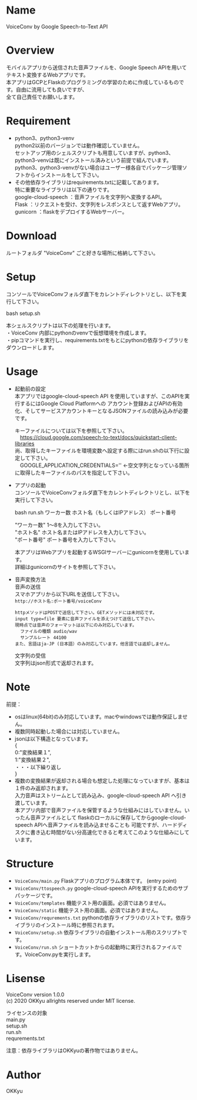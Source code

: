 # Name
 VoiceConv by Google Speech-to-Text API

# Overview
   モバイルアプリから送信された音声ファイルを、Google Speech APIを用いてテキスト変換するWebアプリです。  
   本アプリはGCPとFlaskのプログラミングの学習のために作成しているものです。自由に流用しても良いですが、  
   全て自己責任でお願いします。  

# Requirement
- python3、python3-venv  
python2以前のバージョンでは動作確認していません。  
セットアップ用のシェルスクリプトも用意していますが、python3、python3-venvは既にインストール済みという前提で組んでいます。  
python3、python3-venvがない場合はユーザー様各自でパッケージ管理ソフトからインストールをして下さい。  
- その他依存ライブラリはrequirements.txtに記載してあります。  
特に重要なライブラリは以下の通りです。  
google-cloud-speech  ：音声ファイルを文字列へ変換するAPI。  
Flask                ：リクエストを受け、文字列をレスポンスとして返すWebアプリ。  
gunicorn             ：flaskをデプロイするWebサーバー。  

# Download
  ルートフォルダ "VoiceConv" ごと好きな場所に格納して下さい。

# Setup
 コンソールでVoiceConvフォルダ直下をカレントディレクトリとし、以下を実行して下さい。  
 
   bash setup.sh  
 
 本シェルスクリプトは以下の処理を行います。  
 ・VoiceConv 内部にpythonのvenvで仮想環境を作成します。  
 ・pipコマンドを実行し、requirements.txtをもとにpythonの依存ライブラリをダウンロードします。  

# Usage 
- 起動前の設定  
    本アプリではgoogle-cloud-speech API を使用していますが、このAPIを実行するにはGoogle Cloud Platformへの
    アカウント登録およびAPIの有効化、そしてサービスアカウントキーとなるJSONファイルの読み込みが必要です。
    
    キーファイルについては以下を参照して下さい。  
    &emsp;https://cloud.google.com/speech-to-text/docs/quickstart-client-libraries  
    尚、取得したキーファイルを環境変数へ設定する際にはrun.shの以下行に設定して下さい。  
    &emsp;GOOGLE_APPLICATION_CREDENTIALS='' ←空文字列となっている箇所に取得したキーファイルのパスを指定して下さい。  

- アプリの起動  
    コンソールでVoiceConvフォルダ直下をカレントディレクトリとし、以下を実行して下さい。  

     bash run.sh ワーカー数 ホスト名（もしくはIPアドレス） ポート番号  

   "ワーカー数"  1〜8を入力して下さい。  
   "ホスト名"    ホスト名またはIPアドレスを入力して下さい。  
   "ポート番号"  ポート番号を入力して下さい。  
   
   本アプリはWebアプリを起動するWSGIサーバーにgunicornを使用しています。  
   詳細はgunicornのサイトを参照して下さい。  

- 音声変換方法  
    音声の送信  
      スマホアプリから以下URLを送信して下さい。  
        `http://ホスト名:ポート番号/voiceConv`  
        
      httpメソッドはPOSTで送信して下さい。GETメソッドには未対応です。  
      input type=file 要素に音声ファイルを添えつけて送信して下さい。  
      現時点では音声のフォーマットは以下にのみ対応しています。  
        ファイルの種類 audio/wav  
        サンプルレート 44100  
      また、言語はja-JP (日本語）のみ対応しています。他言語では返却しません。  
      
    文字列の受信  
      文字列はjson形式で返却されます。  

# Note
 前提：
- osはlinux(64bit)のみ対応しています。macやwindowsでは動作保証しません。  
- 複数同時起動した場合には対応していません。  
- jsonは以下構造となっています。  
    {  
      0:"変換結果１",  
      1:"変換結果２",  
       ・・・以下繰り返し  
    }  
- 複数の変換結果が返却される場合も想定した処理になっていますが、基本は１件のみ返却されます。  
  入力音声はストリームとして読み込み、google-cloud-speech API へ引き渡しています。  
  本アプリ内部で音声ファイルを保管するような仕組みにはしていません。いったん音声ファイルとして
  flaskのローカルに保存してからgoogle-cloud-speech APIへ音声ファイルを読み込ませることも
  可能ですが、ハードディスクに書き込む時間がない分高速化できると考えてこのような仕組みにしています。  

# Structure

- `VoiceConv/main.py`          Flaskアプリのプログラム本体です。 (entry point)
- `VoiceConv/ttospeech.py`     google-cloud-speech APIを実行するためのサブパッケージです。
- `VoiceConv/templates`         機能テスト用の画面。必須ではありません。
- `VoiceConv/static`             機能テスト用の画面。必須ではありません。
- `VoiceConv/requrements.txt`  pythonの依存ライブラリのリストです。依存ライブラリのインストール時に参照されます。
- `VoiceConv/setup.sh`  依存ライブラリの自動インストール用のスクリプトです。
- `VoiceConv/run.sh`    ショートカットからの起動時に実行されるファイルです。VoiceConv.pyを実行します。

# Lisense
  VoiceConv version 1.0.0  
  (c) 2020 OKKyu allrights reserved under MIT license.  

  ライセンスの対象  
  main.py  
  setup.sh  
  run.sh  
  requrements.txt  

  注意：依存ライブラリはOKKyuの著作物ではありません。  
  
# Author
OKKyu
